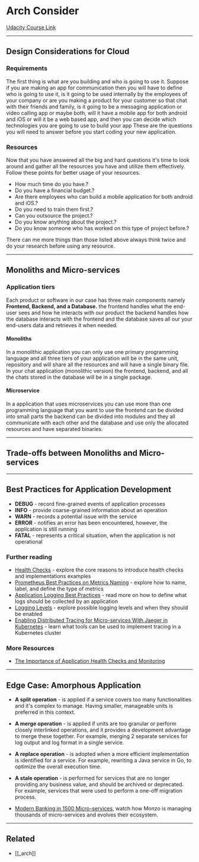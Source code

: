 # Arch Consider

[Udacity Course Link](https://classroom.udacity.com/nanodegrees/nd064-1/parts/30cb07da-8fd4-4438-a209-b3457adb5d82/modules/7b21dfa4-aac8-4d24-82c5-65325e6dc691/lessons/fcc8c401-8331-4214-9609-f2f8529f50a1/concepts/cf916761-c237-4646-b398-bc5f9bd2fc35)

---

## Design Considerations for Cloud

### Requirements

The first thing is what are you building and who is going to use it. Suppose if you are making an app for communication then you will have to define who is going to use it, is it going to be used internally by the employees of your company or are you making a product for your customer so that chat with their friends and family, is it going to be a messaging application or video calling app or maybe both, will it have a mobile app for both android and iOS or will it be a web based app, and then you can decide which technologies you are going to use to build your app These are the questions you will need to answer before you start coding your new application.

### Resources

Now that you have answered all the big and hard questions it's time to look around and gather all the resources you have and utilize them effectively. Follow these points for better usage of your resources.

- How much time do you have.?
- Do you have a financial budget.?
- Are there employees who can build a mobile application for both android and iOS.?
- Do you need to train them first.?
- Can you outsource the project.?
- Do you know anything about the project.?
- Do you know someone who has worked on this type of project before.?

There can me more things than those listed above always think twice and do your research before using any resource.

---

## Monoliths and Micro-services

### Application tiers

Each product or software in our case has three main components namely **Frontend, Backend, and a Database.** the frontend handles what the end-user sees and how he interacts with our product the backend handles how the database interacts with the frontend and the database saves all our your end-users data and retrieves it when needed.

#### Monoliths

In a monolithic application you can only use one primary programming language and all three tiers of your application will be in the same unit, repository and will share all the resources and will have a single binary file.
In your chat application (monolithic version) the frontend, backend, and all the chats stored in the database will be in a single package.

#### Microservice

In a application that uses microservices you can use more than one programming language that you want to use the frontend can be divided into small parts the backend can be divided into modules and they all communicate with each other and the database and use only the allocated resources and have separated binaries.

---

## Trade-offs between Monoliths and Micro-services

---

## Best Practices for Application Development

- **DEBUG** - record fine-grained events of application processes
- **INFO** - provide coarse-grained information about an operation
- **WARN** - records a potential issue with the service
- **ERROR** - notifies an error has been encountered, however, the application is still running
- **FATAL** - represents a critical situation, when the application is not operational

### Further reading

- [Health Checks](https://microservices.io/patterns/observability/health-check-api.html) - explore the core reasons to introduce health checks and implementations examples
- [Prometheus Best Practices on Metrics Naming](https://prometheus.io/docs/instrumenting/writing_exporters/#metrics) - explore how to name, label, and define the type of metrics
- [Application Logging Best Practices](https://logz.io/blog/logging-best-practices/) - read more on how to define what logs should be collected by an application
- [Logging Levels](https://www.tutorialspoint.com/log4j/log4j_logging_levels.htm) - explore possible logging levels and when they should be enabled
- [Enabling Distributed Tracing for Micro-services With Jaeger in Kubernetes](https://containerjournal.com/topics/container-ecosystems/enabling-distributed-tracing-for-microservices-with-jaeger-in-kubernetes/) - learn what tools can be used to implement tracing in a Kubernetes cluster

### More Resources

- [The Importance of Application Health Checks and Monitoring](https://victorops.com/blog/regular-application-health-checks-and-monitoring)

---

## Edge Case: Amorphous Application

- **A split operation** - is applied if a service covers too many functionalities and it's complex to manage. Having smaller, manageable units is preferred in this context.
- **A merge operation** - is applied if units are too granular or perform closely interlinked operations, and it provides a development advantage to merge these together. For example, merging 2 separate services for log output and log format in a single service.
- **A replace operation** - is adopted when a more efficient implementation is identified for a service. For example, rewriting a Java service in Go, to optimize the overall execution time.
- **A stale operation** - is performed for services that are no longer providing any business value, and should be archived or deprecated. For example, services that were used to perform a one-off migration process.

- [Modern Banking in 1500 Micro-services](https://www.youtube.com/watch?v=t7iVCIYQbgk), watch how Monzo is managing thousands of micro-services and evolves their ecosystem.

---

## Related

- [[_arch]]
